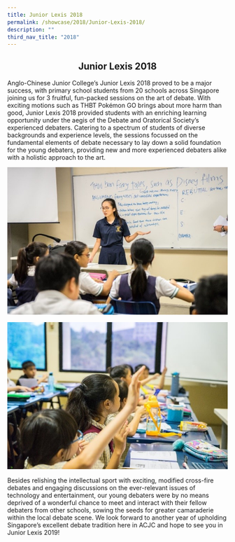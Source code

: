```yaml
---
title: Junior Lexis 2018
permalink: /showcase/2018/Junior-Lexis-2018/
description: ""
third_nav_title: "2018"
---
```

## <center> Junior Lexis 2018 </center>

Anglo-Chinese Junior College’s Junior Lexis 2018 proved to be a major success, with primary school students from 20 schools across Singapore joining us for 3 fruitful, fun-packed sessions on the art of debate. With exciting motions such as THBT Pokémon GO brings about more harm than good, Junior Lexis 2018 provided students with an enriching learning opportunity under the aegis of the Debate and Oratorical Society’s experienced debaters. Catering to a spectrum of students of diverse backgrounds and experience levels, the sessions focussed on the fundamental elements of debate necessary to lay down a solid foundation for the young debaters, providing new and more experienced debaters alike with a holistic approach to the art.

![](/images/Junior%20LEXIS%20photo%201.jpeg)

![](/images/Junior%20LEXIS%20photo%202.jpeg)

Besides relishing the intellectual sport with exciting, modified cross-fire debates and engaging discussions on the ever-relevant issues of technology and entertainment, our young debaters were by no means deprived of a wonderful chance to meet and interact with their fellow debaters from other schools, sowing the seeds for greater camaraderie within the local debate scene. We look forward to another year of upholding Singapore’s excellent debate tradition here in ACJC and hope to see you in Junior Lexis 2019!